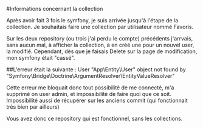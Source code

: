 #Informations concernant la collection

Après avoir fait 3 fois le symfony, je suis arrivée jusqu'à l'étape de la collection. Je souhaitais faire une collection par utilisateur nommé Favoris.

Sur les deux repository (ou trois j'ai perdu le compte) précédents j'arrvais, sans aucun mal, à afficher la collection, à en créé une pour un nouvel user, la modifié.
Cependant, dès que je faisais Delete sur la page de modification, mon symfony était "cassé". 

##L'erreur était la suivante :
User
"App\Entity\User" object not found by "Symfony\Bridge\Doctrine\ArgumentResolver\EntityValueResolver"

Cette erreur me bloquait donc tout possibilité de me connecté, m'a supprimé on user admin, et impossibilité de faire quoi que ce soit.
Impossibilité aussi de récupérer sur les anciens commit (qui fonctionnait très bien par ailleurs)

Vous avez donc ce repository qui est fonctionnel, sans les collections.
